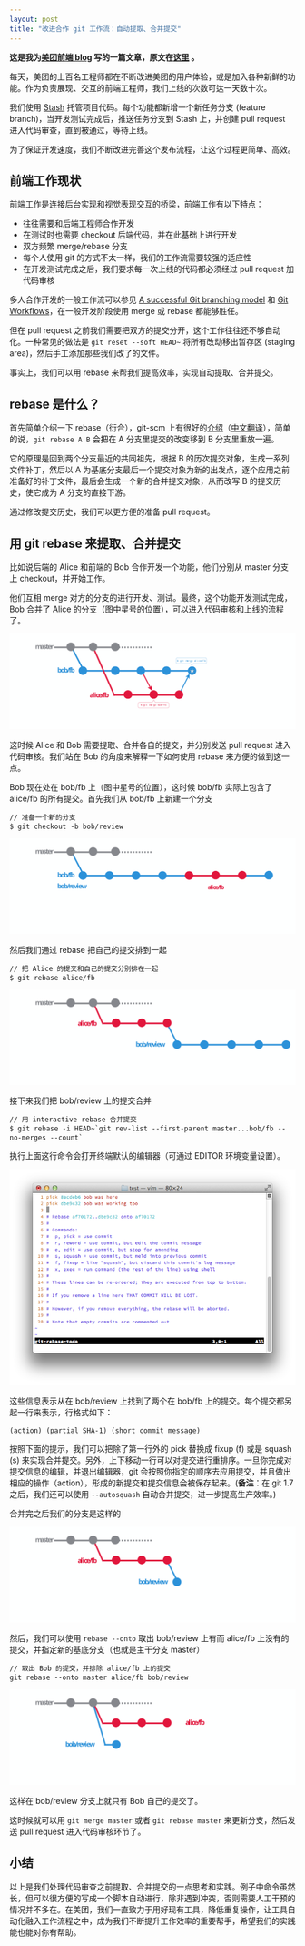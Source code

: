 ```yaml
---
layout: post
title: "改进合作 git 工作流：自动提取、合并提交"
---
```

**这是我为[美团前端 blog](http://fe.meituan.com/) 写的一篇文章，原文在[这里](http://fe.meituan.com/improving-git-flow_squashing-commits.html) 。**

每天，美团的上百名工程师都在不断改进美团的用户体验，或是加入各种新鲜的功能。作为负责展现、交互的前端工程师，我们上线的次数可达一天数十次。

我们使用 [Stash](https://www.atlassian.com/software/stash) 托管项目代码。每个功能都新增一个新任务分支 (feature branch)，当开发测试完成后，推送任务分支到 Stash 上，并创建 pull request 进入代码审查，直到被通过，等待上线。

为了保证开发速度，我们不断改进完善这个发布流程，让这个过程更简单、高效。

<!-- more -->

## 前端工作现状

前端工作是连接后台实现和视觉表现交互的桥梁，前端工作有以下特点：

* 往往需要和后端工程师合作开发
* 在测试时也需要 checkout 后端代码，并在此基础上进行开发
* 双方频繁 merge/rebase 分支
* 每个人使用 git 的方式不太一样，我们的工作流需要较强的适应性
* 在开发测试完成之后，我们要求每一次上线的代码都必须经过 pull request 加代码审核


多人合作开发的一般工作流可以参见 [A successful Git branching model](http://nvie.com/posts/a-successful-git-branching-model/) 和 [Git Workflows](https://www.atlassian.com/git/workflows)，在一般开发阶段使用 merge 或 rebase 都能够胜任。

但在 pull request 之前我们需要把双方的提交分开，这个工作往往还不够自动化。一种常见的做法是 `git reset --soft HEAD~` 将所有改动移出暂存区 (staging area)，然后手工添加那些我们改了的文件。

事实上，我们可以用 rebase 来帮我们提高效率，实现自动提取、合并提交。

## rebase 是什么？
首先简单介绍一下 rebase（衍合），git-scm 上有很好的[介绍](http://git-scm.com/book/en/Git-Branching-Rebasing)（[中文翻译](http://git-scm.com/book/zh/Git-%E5%88%86%E6%94%AF-%E5%88%86%E6%94%AF%E7%9A%84%E8%A1%8D%E5%90%88)），简单的说，`git rebase A B` 会把在 A 分支里提交的改变移到 B 分支里重放一遍。

它的原理是回到两个分支最近的共同祖先，根据 B 的历次提交对象，生成一系列文件补丁，然后以 A 为基底分支最后一个提交对象为新的出发点，逐个应用之前准备好的补丁文件，最后会生成一个新的合并提交对象，从而改写 B 的提交历史，使它成为 A 分支的直接下游。

通过修改提交历史，我们可以更方便的准备 pull request。


## 用 git rebase 来提取、合并提交

比如说后端的 Alice 和前端的 Bob 合作开发一个功能，他们分别从 master 分支上 checkout，并开始工作。

他们互相 merge 对方的分支的进行开发、测试。最终，这个功能开发测试完成，Bob 合并了 Alice 的分支（图中星号的位置），可以进入代码审核和上线的流程了。

<img src="/assets/improving-git-flow_squashing-commits/git-branches.svg" onerror="if (!this.failed) {this.failed=1;this.src=this.src.replace(/\.svg$/, '.png');}">

这时候 Alice 和 Bob 需要提取、合并各自的提交，并分别发送 pull request 进入代码审核。我们站在 Bob 的角度来解释一下如何使用 rebase 来方便的做到这一点。

Bob 现在处在 bob/fb 上（图中星号的位置），这时候 bob/fb 实际上包含了 alice/fb 的所有提交。首先我们从 bob/fb 上新建一个分支

    // 准备一个新的分支
    $ git checkout -b bob/review

<img src="/assets/improving-git-flow_squashing-commits/git-bob-before-rebase.svg" onerror="if (!this.failed) {this.failed=1;this.src=this.src.replace(/\.svg$/, '.png');}">

然后我们通过 rebase 把自己的提交排到一起

    // 把 Alice 的提交和自己的提交分别排在一起
    $ git rebase alice/fb

<img src="/assets/improving-git-flow_squashing-commits/git-bob-after-rebase.svg" onerror="if (!this.failed) {this.failed=1;this.src=this.src.replace(/\.svg$/, '.png');}">

接下来我们把 bob/review 上的提交合并

    // 用 interactive rebase 合并提交
    $ git rebase -i HEAD~`git rev-list --first-parent master...bob/fb --no-merges --count`

执行上面这行命令会打开终端默认的编辑器（可通过 EDITOR 环境变量设置）。

<img src="/assets/improving-git-flow_squashing-commits/vim-rebase.png">

这些信息表示从在 bob/review 上找到了两个在 bob/fb 上的提交。每个提交都另起一行来表示，行格式如下：

    (action) (partial SHA-1) (short commit message)

按照下面的提示，我们可以把除了第一行外的 pick 替换成 fixup (f) 或是 squash (s) 来实现合并提交。另外，上下移动一行可以对提交进行重排序。一旦你完成对提交信息的编辑，并退出编辑器，git 会按照你指定的顺序去应用提交，并且做出相应的操作（action），形成的新提交和提交信息会被保存起来。(**备注**：在 git 1.7 之后，我们还可以使用 `--autosquash` 自动合并提交，进一步提高生产效率。)

合并完之后我们的分支是这样的

<img src="/assets/improving-git-flow_squashing-commits/git-bob-squash.svg" onerror="if (!this.failed) {this.failed=1;this.src=this.src.replace(/\.svg$/, '.png');}">


然后，我们可以使用 `rebase --onto` 取出 bob/review 上有而 alice/fb 上没有的提交，并指定新的基底分支（也就是主干分支 master）

    // 取出 Bob 的提交，并排除 alice/fb 上的提交
    git rebase --onto master alice/fb bob/review

<img src="/assets/improving-git-flow_squashing-commits/git-rebase-onto.svg" onerror="if (!this.failed) {this.failed=1;this.src=this.src.replace(/\.svg$/, '.png');}">


这样在 bob/review 分支上就只有 Bob 自己的提交了。

这时候就可以用 `git merge master` 或者 `git rebase master` 来更新分支，然后发送 pull request 进入代码审核环节了。

## 小结
以上是我们处理代码审查之前提取、合并提交的一点思考和实践。例子中命令虽然长，但可以很方便的写成一个脚本自动进行，除非遇到冲突，否则需要人工干预的情况并不多在。在美团，我们一直致力于用好现有工具，降低重复操作，让工具自动化融入工作流程之中，成为我们不断提升工作效率的重要帮手，希望我们的实践能也能对你有帮助。
